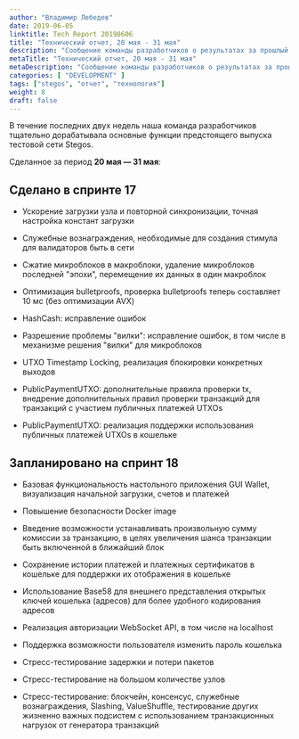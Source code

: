 ```yaml
---
author: "Владимир Лебедев"
date: 2019-06-05
linktitle: Tech Report 20190606
title: "Технический отчет, 20 мая - 31 мая"
description: "Сообщение команды разработчиков о результатах за прошлый спринт и о запланированных действиях по запуску первого тестового релиза."
metaTitle: "Технический отчет, 20 мая - 31 мая"
metaDescription: "Сообщение команды разработчиков о результатах за прошлый спринт и о запланированных действиях по запуску первого тестового релиза."
categories: [ "DEVELOPMENT" ]
tags: ["stegos", "отчет", "технология"]
weight: 8
draft: false
---
```


В течение последних двух недель наша команда разработчиков тщательно дорабатывала основные функции предстоящего выпуска тестовой сети Stegos.


Сделанное за период **20 мая — 31 мая**:


## Сделано в спринте 17

- Ускорение загрузки узла и повторной синхронизации, точная настройка констант загрузки

- Служебные вознаграждения, необходимые для создания стимула для валидаторов быть в сети

- Сжатие микроблоков в макроблоки, удаление микроблоков последней \"эпохи\", перемещение их данных в один макроблок

- Оптимизация bulletproofs, проверка bulletproofs теперь составляет 10 мс (без оптимизации AVX)

- HashCash: исправление ошибок

- Разрешение проблемы \"вилки\": исправление ошибок, в том числе в механизме решения \"вилки\" для микроблоков

- UTXO Timestamp Locking, реализация блокировки конкретных выходов

- PublicPaymentUTXO: дополнительные правила проверки tx, внедрение дополнительных правил проверки транзакций для транзакций с участием публичных платежей UTXOs

- PublicPaymentUTXO: реализация поддержки использования публичных платежей UTXOs в кошельке

## Запланировано на спринт 18

- Базовая функциональность настольного приложения GUI Wallet, визуализация начальной загрузки, счетов и платежей

- Повышение безопасности Docker image

- Введение возможности устанавливать произвольную сумму комиссии за транзакцию, в целях увеличения шанса транзакции быть включенной в ближайший блок

- Сохранение истории платежей и платежных сертификатов в кошельке для поддержки их отображения в кошельке

- Использование Base58 для внешнего представления открытых ключей кошелька (адресов) для более удобного кодирования адресов

- Реализация авторизации WebSocket API, в том числе на localhost

- Поддержка возможности пользователя изменить пароль кошелька

- Стресс-тестирование задержки и потери пакетов

- Стресс-тестирование на большом количестве узлов

- Стресс-тестирование: блокчейн, консенсус, служебные вознаграждения, Slashing, ValueShuffle, тестирование других жизненно важных подсистем с использованием транзакционных нагрузок от генератора транзакций
